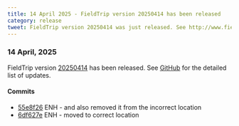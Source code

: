 ```yaml
---
title: 14 April 2025 - FieldTrip version 20250414 has been released
category: release
tweet: FieldTrip version 20250414 was just released. See http://www.fieldtriptoolbox.org/#14-april-2025
---
```


### 14 April, 2025

FieldTrip version [20250414](http://github.com/fieldtrip/fieldtrip/releases/tag/20250414) has been released.
See [GitHub](https://github.com/fieldtrip/fieldtrip/compare/20250411...20250414) for the detailed list of updates.

#### Commits

- [55e8f26](http://github.com/fieldtrip/fieldtrip/commit/55e8f26) ENH - and also removed it from the incorrect location
- [6df627e](http://github.com/fieldtrip/fieldtrip/commit/6df627e) ENH - moved to correct location
